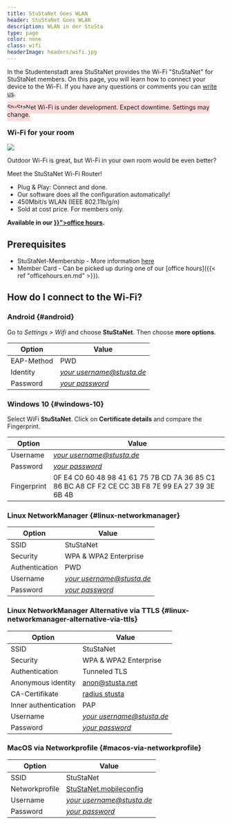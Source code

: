 ```yaml
---
title: StuStaNet Goes WLAN
header: StuStaNet Goes WLAN
description: WLAN in der StuSta
type: page
color: none
class: wifi
headerImage: headers/wifi.jpg
---
```


In the Studentenstadt area StuStaNet provides the Wi-Fi "StuStaNet" for StuStaNet members. On this page, you will learn how to connect your device to the Wi-Fi. If you have any questions or comments you can [write us](https://stustanet.de/mail/admins).

<span style="background:#FFDADA; margin:20px 0 0; padding:6px 0; width:100%; max-width:100%;">StuStaNet Wi-Fi is under development. Expect downtime. Settings may change.</span>

<div class="callout callout-default">
    <h3>Wi-Fi for your room</h3>
    <img src="/router.jpg" class="router">
    <p>Outdoor Wi-Fi is great, but Wi-Fi in your own room would be even better?</p>
    <p>Meet the StuStaNet Wi-Fi Router!</p>
    <ul>
        <li><i class="fa fa-check" aria-hidden="true"></i>Plug & Play: Connect and done.</li>
        <li><i class="fa fa-heart" aria-hidden="true"></i>Our software does all the configuration automatically!</li>
        <li><i class="fa fa-tachometer" aria-hidden="true"></i>450Mbit/s WLAN (IEEE 802.11b/g/n)</li>
        <li><i class="fa fa-euro" aria-hidden="true"></i>Sold at cost price. For members only.</li>
    </ul>
    <p><b>Available in our <a href="{{< ref "officehours.en.md" >}}">office hours</a>.</b></p>
</div>

## Prerequisites
* StuStaNet-Membership - More information [here](/)
* Member Card - Can be picked up during one of our [office hours]({{< ref "officehours.en.md" >}}).

## How do I connect to the Wi-Fi?

### <i class="fa fa-android"></i> Android {#android}
Go to _Settings > Wifi_ and choose **StuStaNet**.
Then choose **more options**.

|**Option**|**Value**|
|--------|--------|
|EAP-Method| PWD|
|Identity| [_your username@stusta.de_](https://account.stustanet.de/login)|
|Password| [_your password_](https://account.stustanet.de/login)|

### <i class="fa fa-windows"></i> Windows 10 {#windows-10}
Select WiFi **StuStaNet**. Click on **Certificate details** and compare the Fingerprint.

|**Option**|**Value**|
|--------|--------|
|Username| [_your username@stusta.de_](https://account.stustanet.de/login)|
|Password| [_your password_](https://account.stustanet.de/login)|
|Fingerprint|0F E4 C0 60 48 98 41 61 75 7B CD 7A 36 85 C1 86 BC A8 CF F2 CE CC 3B F8 7E 99 EA 27 39 3E 6B 4B|

### <i class="fa fa-linux"></i> Linux NetworkManager {#linux-networkmanager}
|**Option**|**Value**|
|--------|--------|
|SSID| StuStaNet|
|Security| WPA & WPA2 Enterprise|
|Authentication| PWD|
|Username| [_your username@stusta.de_](https://account.stustanet.de/login)|
|Password| [_your password_](https://account.stustanet.de/login)|

### <i class="fa fa-linux"></i> Linux NetworkManager Alternative via TTLS {#linux-networkmanager-alternative-via-ttls}
|**Option**|**Value**|
|--------|--------|
|SSID| StuStaNet|
|Security| WPA & WPA2 Enterprise|
|Authentication| Tunneled TLS|
|Anonymous identity| anon@stusta.net|
|CA-Certifikate| [radius stusta](/wifi/StuStaNet-wifi.stusta.pem)|
|Inner authentication| PAP|
|Username| [_your username@stusta.de_](https://account.stustanet.de/login)|
|Password| [_your password_](https://account.stustanet.de/login)|

### <i class="fa fa-apple"></i> MacOS via Networkprofile {#macos-via-networkprofile}
|**Option**|**Value**|
|--------|--------|
|SSID| StuStaNet|
|Networkprofile| [StuStaNet.mobileconfig](/wifi/StuStaNet.mobileconfig)|
|Username| [_your username@stusta.de_](https://account.stustanet.de/login)|
|Password| [_your password_](https://account.stustanet.de/login)|

